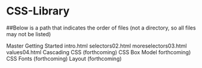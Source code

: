 # CSS-Library

##Below is a path that indicates the order of files (not a directory, so all files may not be listed)

Master
    Getting Started
        intro.html
        selectors02.html
        moreselectors03.html
        values04.html
    Cascading CSS
        (forthcoming)
    CSS Box Model
        forthcoming)
    CSS Fonts
        (forthcoming)
    Layout
        (forthcoming)